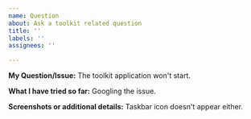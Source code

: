 ```yaml
---
name: Question
about: Ask a toolkit related question
title: ''
labels: ''
assignees: ''

---
```


**My Question/Issue:**
The toolkit application won't start.

**What I have tried so far:**
Googling the issue.

**Screenshots or additional details:**
Taskbar icon doesn't appear either.
